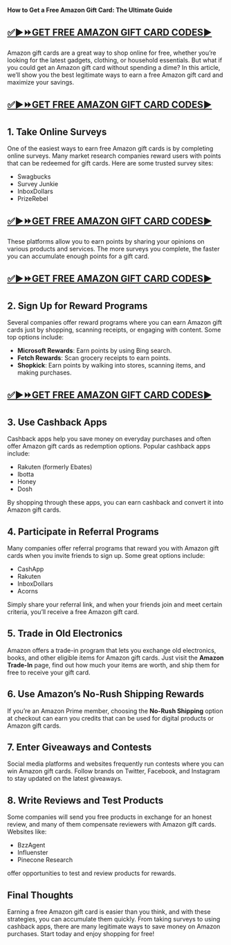 **How to Get a Free Amazon Gift Card: The Ultimate Guide**
## [✅▶️⏩GET FREE AMAZON GIFT CARD CODES▶️](https://sbsabuj.com/sb/anaz/)
Amazon gift cards are a great way to shop online for free, whether you’re looking for the latest gadgets, clothing, or household essentials. But what if you could get an Amazon gift card without spending a dime? In this article, we’ll show you the best legitimate ways to earn a free Amazon gift card and maximize your savings.
## [✅▶️⏩GET FREE AMAZON GIFT CARD CODES▶️](https://sbsabuj.com/sb/anaz/)
## **1. Take Online Surveys**
One of the easiest ways to earn free Amazon gift cards is by completing online surveys. Many market research companies reward users with points that can be redeemed for gift cards. Here are some trusted survey sites:
- Swagbucks
- Survey Junkie
- InboxDollars
- PrizeRebel
## [✅▶️⏩GET FREE AMAZON GIFT CARD CODES▶️](https://sbsabuj.com/sb/anaz/)
These platforms allow you to earn points by sharing your opinions on various products and services. The more surveys you complete, the faster you can accumulate enough points for a gift card.
## [✅▶️⏩GET FREE AMAZON GIFT CARD CODES▶️](https://sbsabuj.com/sb/anaz/)
## **2. Sign Up for Reward Programs**
Several companies offer reward programs where you can earn Amazon gift cards just by shopping, scanning receipts, or engaging with content. Some top options include:
- **Microsoft Rewards**: Earn points by using Bing search.
- **Fetch Rewards**: Scan grocery receipts to earn points.
- **Shopkick**: Earn points by walking into stores, scanning items, and making purchases.
## [✅▶️⏩GET FREE AMAZON GIFT CARD CODES▶️](https://sbsabuj.com/sb/anaz/)
## **3. Use Cashback Apps**
Cashback apps help you save money on everyday purchases and often offer Amazon gift cards as redemption options. Popular cashback apps include:
- Rakuten (formerly Ebates)
- Ibotta
- Honey
- Dosh

By shopping through these apps, you can earn cashback and convert it into Amazon gift cards.

## **4. Participate in Referral Programs**
Many companies offer referral programs that reward you with Amazon gift cards when you invite friends to sign up. Some great options include:
- CashApp
- Rakuten
- InboxDollars
- Acorns

Simply share your referral link, and when your friends join and meet certain criteria, you’ll receive a free Amazon gift card.

## **5. Trade in Old Electronics**
Amazon offers a trade-in program that lets you exchange old electronics, books, and other eligible items for Amazon gift cards. Just visit the **Amazon Trade-In** page, find out how much your items are worth, and ship them for free to receive your gift card.

## **6. Use Amazon’s No-Rush Shipping Rewards**
If you’re an Amazon Prime member, choosing the **No-Rush Shipping** option at checkout can earn you credits that can be used for digital products or Amazon gift cards.

## **7. Enter Giveaways and Contests**
Social media platforms and websites frequently run contests where you can win Amazon gift cards. Follow brands on Twitter, Facebook, and Instagram to stay updated on the latest giveaways.

## **8. Write Reviews and Test Products**
Some companies will send you free products in exchange for an honest review, and many of them compensate reviewers with Amazon gift cards. Websites like:
- BzzAgent
- Influenster
- Pinecone Research

offer opportunities to test and review products for rewards.

## **Final Thoughts**
Earning a free Amazon gift card is easier than you think, and with these strategies, you can accumulate them quickly. From taking surveys to using cashback apps, there are many legitimate ways to save money on Amazon purchases. Start today and enjoy shopping for free!

